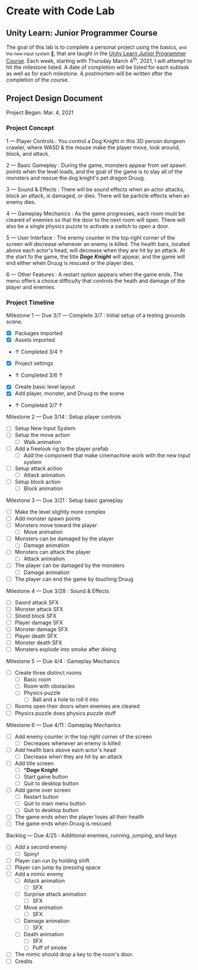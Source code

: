 # Create with Code Lab

## Unity Learn:  Junior Programmer Course

The goal of this lab is to complete a personal project using the basics, <small>and the new input system 🤫</small>, that are taught in the [Unity Learn Junior Programmer Course](https://learn.unity.com/pathway/junior-programmer).  Each week, starting with Thursday March 4<sup>th</sup>, 2021, I will attempt to hit the milestone listed.  A date of completion will be listed for each subtask as well as for each milestone.  A postmortem will be written after the completion of the course.

## Project Design Document

Project Began:  Mar. 4, 2021

### Project Concept

1 — Player Controls
: You control a Dog Knight in this 3D person dungeon crawler, where WASD & the mouse make the player move, look around, block, and attack.

2 — Basic Gameplay
: During the game, monsters appear from set spawn points when the level loads, and the goal of the game is to slay all of the monsters and rescue the dog knight's pet dragon Druug.

3 — Sound & Effects
: There will be sound effects when an actor attacks, block an attack, is damaged, or dies.  There will be particle effects when an enemy dies.

4 — Gameplay Mechanics
: As the game progresses, each room must be cleared of enemies so that the door to the next room will open.  There will also be a single physics puzzle to activate a switch to open a door.

5 — User Interface
: The enemy counter in the top right corner of the screen will decrease whenever an enemy is killed.  The health bars, located above each actor's head, will decrease when they are hit by an attack.  At the start fo the game, the title ***Doge Knight*** will appear, and the game will end either when Druug is rescued or the player dies.

6 — Other Features
: A restart option appears when the game ends.  The menu offers a choice difficulty that controls the heath and damage of the player and enemies.

### Project Timeline

Milestone 1 — Due 3/7 — Complete 3/7
: Initial setup of a testing grounds scene.

- [x] Packages imported
- [x] Assets imported
- ↑ Completed 3/4 ↑
- [x] Project settings
- ↑ Completed 3/6 ↑
- [x] Create basic level layout
- [x] Add player, monster, and Druug to the scene
- ↑ Completed 3/7 ↑

Milestone 2 — Due 3/14
: Setup player controls

- [ ] Setup New Input System
- [ ] Setup the move action
  - [ ] Walk animation
- [ ] Add a freelook rig to the player prefab
  - [ ] Add the component that make cinemachine work with the new input system
- [ ] Setup attack action
  - [ ] Attack animation
- [ ] Setup block action
  - [ ] Block animation

Milestone 3 — Due 3/21
: Setup basic gameplay

- [ ] Make the level slightly more complex
- [ ] Add monster spawn points
- [ ] Monsters move toward the player
  - [ ] Move animation
- [ ] Monsters can be damaged by the player
  - [ ] Damage animation
- [ ] Monsters can attack the player
  - [ ] Attack animation
- [ ] The player can be damaged by the monsters
  - [ ] Damage animation
- [ ] The player can end the game by touching Druug

Milestone 4 — Due 3/28
: Sound & Effects

- [ ] Sword attack SFX
- [ ] Monster attack SFX
- [ ] Shield block SFX
- [ ] Player damage SFX
- [ ] Monster damage SFX
- [ ] Player death SFX
- [ ] Monster death SFX
- [ ] Monsters explode into smoke after dieing

Milestone 5 — Due 4/4
: Gameplay Mechanics

- [ ] Create three distinct rooms
  - [ ] Basic room
  - [ ] Room with obstacles
  - [ ] Physics puzzle
    - [ ] Ball and a hole to roll it into
- [ ] Rooms open their doors when enemies are cleared
- [ ] Physics puzzle does physics puzzle stuff

Milestone 6 — Due 4/11
: Gameplay Mechanics

- [ ] Add enemy counter in the top right corner of the screen
  - [ ] Decreases whenever an enemy is killed
- [ ] Add health bars above each actor's head
  - [ ] Decrease when they are hit by an attack
- [ ] Add title screen
  - [ ] ***Doge Knight**
  - [ ] Start game button
  - [ ] Quit to desktop button
- [ ] Add game over screen
  - [ ] Restart button
  - [ ] Quit to main menu button
  - [ ] Quit to desktop button
- [ ] The game ends when the player loses all their health
- [ ] The game ends when Druug is rescued

Backlog — Due 4/25
: Additional enemies, running, jumping, and keys

- [ ] Add a second enemy
  - [ ] Spiny!
- [ ] Player can run by holding shift
- [ ] Player can jump by pressing space
- [ ] Add a mimic enemy
  - [ ] Attack animation
    - [ ] SFX
  - [ ] Surprise attack animation
    - [ ] SFX
  - [ ] Move animation
    - [ ] SFX
  - [ ] Damage animation
    - [ ] SFX
  - [ ] Death animation
    - [ ] SFX
    - [ ] Puff of smoke
- [ ] The mimic should drop a key to the room's door.
- [ ] Credits
